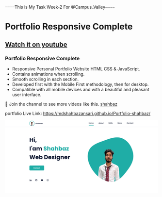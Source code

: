 
-----This is My Task Week-2 For @Campus_Valley-----

# Portfolio Responsive Complete
## [Watch it on youtube](https://www.youtube.com/channel/UCdPcN2ibTMK5adKU3baLcOA)
### Portfolio Responsive Complete

- Responsive Personal Portfolio Website HTML CSS & JavaScript.
- Contains animations when scrolling.
- Smooth scrolling in each section.
- Developed first with the Mobile First methodology, then for desktop.
- Compatible with all mobile devices and with a beautiful and pleasant user interface.

💙 Join the channel to see more videos like this. [shahbaz](https://www.youtube.com/channel/UCdPcN2ibTMK5adKU3baLcOA)

portfolio Live Link: https://mdshahbazansari.github.io/Portfolio-shahbaz/

![preview img](/preview.png)

